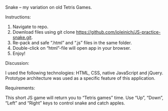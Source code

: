 Snake – my variation on old Tetris Games. 

Instructions:

1) Navigate to repo.
2) Download files using git clone https://github.com/ioleinich/JS-practice-snake.git.
3) Re-pack and safe “.html” and “.js” files in the same folder.
4) Double-click on “html”-file will open app in your browser.
5) Enjoy!

Discussion:

I used the following technologies: HTML, CSS, native JavaScript and jQuery. Prototype architecture was used as a specific feature of this application. 

Requirements:

This short JS game will return you to “Tetris games” time. Use “Up”, “Down”, “Left” and “Right” keys to control snake and catch apples.
